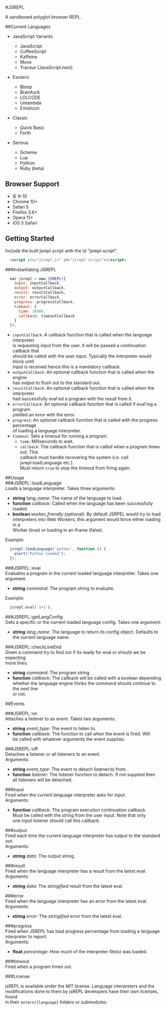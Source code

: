 #JSREPL  
  
A sandboxed polyglot browser REPL.  
  
##Current Languages  
  
* JavaScript Variants  
  * JavaScript  
  * CoffeeScript  
  * Kaffeine  
  * Move  
  * Traceur (JavaScript.next)  
  
* Esoteric  
  * Bloop  
  * Brainfuck  
  * LOLCODE  
  * Unlambda  
  * Emoticon  
  
* Classic  
  * Quick Basic  
  * Forth  
  
* Serious  
  * Scheme  
  * Lua  
  * Python  
  * Ruby (beta)  
    
## Browser Support  
* IE 9-10  
* Chrome 10+  
* Safari 5  
* Firefox 3.6+  
* Opera 11+  
* iOS 5 Safari  
  
## Getting Started  
  
Include the built jsrepl script with the id "jsrepl-script".  

```html
  <script src="jsrepl.js" id="jsrepl-script"></script>  
```  
  
###Instantiating JSREPL  
  
```javascript  
  var jsrepl = new JSREPL({  
    input: inputCallback,  
    output: outputCallback,  
    result: resultCallback,  
    error: errorCallback,  
    progress: progressCallback,  
    timeout: {  
      time: 30000,  
      callback: timeoutCallback  
    }  
  });  
```  
  
* `inputCallback`: A callback function that is called when the language interpreter    
is requesting input from the user. It will be passed a continuation callback that    
should be called with the user input. Typically the interpreter would block until  
input is received hence this is a mandatory callback.  
* `outputCallback`: An optional callback function that is called when the engine  
has output to flush out to the standard out.  
* `resultCallback`: An optional callback function that is called when the interpreter  
had successfully eval'ed a program with the result from it.  
* `errorCallback`: An optional callback function that is called if eval'ing a program  
yielded an error with the error.  
* `progress`: An optional callback function that is called with the progress percentage  
of loading a language interpreter.  
* `timeout`: Sets a timeout for running a program.  
  * `time`: Milliseconds to wait.  
  * `callback`: The callback function that is called when a program times out. This  
  callback must handle recovering the system (i.e. call jsrepl.loadLanguage etc.).  
  Must return `true` to stop the timeout from firing again.  
  
##Usage  
###JSREPL::loadLanguage  
Loads a language interpreter. Takes three arguments:  
  
  * __string__ *lang_name*: The name of the language to load.  
  * __function__ *callback*: Called when the language has been successfully loaded.  
  * __boolean__ *worker_friendly* (optional): By default JSRPEL would try to load  
  interpreters into Web Workers, this argument would force either loading in a   
  Worker (true) or loading in an iframe (false).  
  
Example:  
```javascript  
  jsrepl.loadLanguage('python', function () {  
    alert('Python loaded');  
  });  
```  
  
###JSRPEL::eval  
Evaluates a program in the current loaded language interpreter. Takes one argument:  
  
  * __string__ *command*: The program string to evaluate.  
  
Example:  
```javascript  
  jsrepl.eval('1+1');  
```  
  
###JSREPL::getLangConfig  
Gets a specific or the current loaded language config. Takes one argument:  
  
  * __string__ *lang_name*: The language to return its config object. Defaults to  
  the current language name.  
  
###JSREPL::checkLineEnd  
Given a command try to find out if its ready for eval or should we be expecting  
more lines.  
  
  * __string__ *command*: The program string.  
  * __function__ *callback*: The callback will be called with a boolean depending  
  whether the language engine thinks the command should continue to the next line  
  or not.  
  
##Events  
  
###JSREPL::on  
Attaches a listener to an event. Takes two arguments:  
  
  * __string__ *event_type*: The event to listen to.  
  * __function__ *callback*: The function to call when the event is fired. Will    
  be called with whatever arguments the event supplies.  
  
###JSREPL::off  
Detaches a listener or all listeners to an event.    
Arguments:    
  
  * __string__ *event_type*: The event to detach listener(s) from.  
  * __function__ *listener*: The listener function to detach. If not supplied then    
  all listeners will be detached.  
    
  
###input  
Fired when the current language interpreter asks for input.    
Arguments:  
  
  * __function__ *callback*: The program execution continuation callback.    
  Must be called with the string from the user input. Note that only    
  one input listener should call this callback.  
  
  
###output  
Fired each time the current language interpreter has output to the standard out.    
Arguments:  
    
  * __string__ *data*: The output string.  
    
###result  
Fired when the language interpreter has a result from the latest eval.    
Arguments:  
  
  * __string__ *data*: The *stringified* result from the latest eval.  
    
###error  
Fired when the language interpreter has an error from the latest eval.    
Arguments:  
  
  * __string__ *error*: The *stringified* error from the latest eval.  
  
###progress  
Fired when JSREPL has load progress percentage from loading a language    
interpreter to report.    
Arguments:    
  
  * __float__ *percentage*: How much of the interpreter file(s) was loaded.  
  
###timeout  
Fired when a program times out.    
  
###License  
  
jsREPL is available under the MIT license. Language interpreters and the   
modifications done to them by jsREPL developers have their own licenses, found  
in their `extern/{language}` folders or submodules.  

